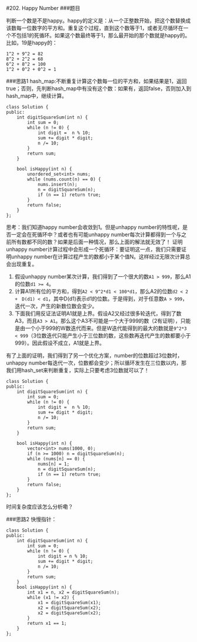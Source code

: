 #202. Happy Number
###题目

判断一个数是不是happy。happy的定义是：从一个正整数开始，把这个数替换成该数每一位数字的平方和。重复这个过程，直到这个数等于1，或者无尽循环在一个不包括1的死循环。如果这个数最终等于1，那么最开始的那个数就是happy的。比如，19是happy的：
```
1^2 + 9^2 = 82
8^2 + 2^2 = 68
6^2 + 8^2 = 100
1^2 + 0^2 + 0^2 = 1
```

###思路1
hash_map:不断重复计算这个数每一位的平方和，如果结果是1，返回true；否则，先判断hash_map中有没有这个数：如果有，返回false，否则加入到hash_map中，继续计算。

```
class Solution {
public:
    int digitSquareSum(int n) {
        int sum = 0;
        while (n != 0) {
            int digit =  n % 10;
            sum += digit * digit;
            n /= 10;
        }
        return sum;
    }
    
    bool isHappy(int n) {
        unordered_set<int> nums;
        while (nums.count(n) == 0) {
            nums.insert(n);
            n = digitSquareSum(n);
            if (n == 1) return true;
        }
        return false;
    }
};
```

思考：我们知道happy number会收敛到1。但是unhappy number的特性呢，是否一定会在死循环中？或者也有可能unhappy number每次计算都得到一个与之前所有数都不同的数？如果是后面一种情况，那么上面的解法就无效了！
证明unhappy number计算过程中会形成一个死循环：要证明这一点，我们只需要证明unhappy number在计算过程产生的数都小于某个值N。这样经过无限次计算总会出现重复。

1. 假设unhappy number某次计算，我们得到了一个很大的数`A1 > 999`，那么A1的位数`d1 >= 4`。
2. 计算A1所有位的平方和，得到`A2 < 9^2*d1 < 100*d1`，那么A2的位数`d2 < 2 +　D(d1) < d1`，其中D(d1)表示d1的位数。于是得到，对于任意数`A > 999`，迭代一次，产生的新数位数会变少。
3. 下面我们用反证法证明A1就是上界。假设A2又经过很多轮迭代，得到了数A3，而且`A3 > A1`。那么这个A3不可能是一个大于999的数（2有证明），只能是由一个小于999的W数迭代而来。但是W迭代能得到的最大的数就是`9^2*3 < 999`（3位数迭代只能产生小于三位数的数，这些数再迭代产生的数都要小于999）。因此假设不成立，A1就是上界。

有了上面的证明，我们得到了另一个优化方案，number的位数超过3位数时，unhappy number每迭代一次，位数都会变少；所以循环发生在三位数以内，那我们用hash_set来判断重复，实际上只要考虑3位数就可以了！

```
class Solution {
public:
    int digitSquareSum(int n) {
        int sum = 0;
        while (n != 0) {
            int digit =  n % 10;
            sum += digit * digit;
            n /= 10;
        }
        return sum;
    }
    
    bool isHappy(int n) {
        vector<int> nums(1000, 0);
        if (n >= 1000) n = digitSquareSum(n);
        while (nums[n] == 0) {
            nums[n] = 1;
            n = digitSquareSum(n);
            if (n == 1) return true;
        }
        return false;
    }
};
```
时间复杂度应该怎么分析嘞？


###思路2
快慢指针：
```
class Solution {
public:
    int digitSquareSum(int n) {
        int sum = 0;
        while (n != 0) {
            int digit = n % 10;
            sum += digit * digit;
            n /= 10;
        }
        return sum;
    }
    bool isHappy(int n) {
        int x1 = n, x2 = digitSquareSum(n);
        while (x1 != x2) {
            x1 = digitSquareSum(x1);
            x2 = digitSquareSum(x2);
            x2 = digitSquareSum(x2);
        }
        return x1 == 1;
    }
};
```
